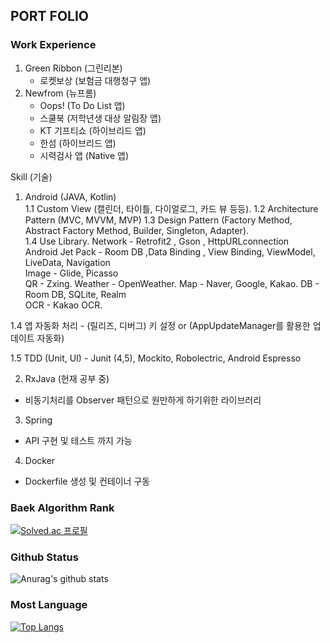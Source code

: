## PORT FOLIO

### Work Experience
1. Green Ribbon (그린리본)
      - 로켓보상      (보험금 대행청구 앱)
2. Newfrom (뉴프롬) 
      - Oops!       (To Do List 앱)
      - 스쿨북        (저학년생 대상 알림장 앱)
      - KT 기프티쇼   (하이브리드 앱)
      - 한섬         (하이브리드 앱)
      - 시력검사 앱    (Native 앱)
 
Skill (기술)  
1. Android (JAVA, Kotlin)   
  1.1 Custom View (캘린더, 타이틀, 다이얼로그, 카드 뷰 등등). 
  1.2 Architecture Pattern (MVC, MVVM, MVP)
  1.3 Design Pattern (Factory Method, Abstract Factory Method, Builder, Singleton, Adapter).   
  1.4 Use Library. 
      Network          - Retrofit2 , Gson , HttpURLconnection  
      Android Jet Pack - Room DB ,Data Binding , View Binding, ViewModel, LiveData, Navigation  
      Image            - Glide, Picasso  
      QR               - Zxing. 
      Weather          - OpenWeather. 
      Map              - Naver, Google, Kakao. 
      DB               - Room DB, SQLite, Realm  
      OCR              - Kakao OCR. 
   
  1.4 앱 자동화 처리   - (릴리즈, 디버그) 키 설정 or (AppUpdateManager를 활용한 업데이트 자동화)
  
  1.5 TDD (Unit, UI)   - Junit (4,5), Mockito, Robolectric, Android Espresso

2. RxJava (현재 공부 중)
  -  비동기처리를 Observer 패턴으로 원만하게 하기위한 라이브러리

3. Spring 
  - API 구현 및 테스트 까지 가능

4. Docker
  - Dockerfile 생성 및 컨테이너 구동 



### Baek Algorithm Rank
[![Solved.ac
프로필](http://mazassumnida.wtf/api/v2/generate_badge?boj=tlsehdro2)](https://solved.ac/{tlsehdro2})

### Github Status
![Anurag's github stats](https://github-readme-stats.vercel.app/api?username=OreoChoi&show_icons=true&theme=dracula)
  
### Most Language
[![Top Langs](https://github-readme-stats.vercel.app/api/top-langs/?username=OreoChoi&langs_count=8)](https://github.com/anuraghazra/github-readme-stats)
